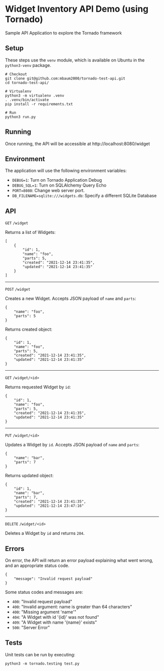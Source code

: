 # Widget Inventory API Demo (using Tornado)

Sample API Application to explore the Tornado framework

## Setup

These steps use the `venv` module, which is available on Ubuntu in the `python3-venv` package.

```
# Checkout
git clone git@github.com:mbaum2000/tornado-test-api.git
cd tornado-test-api/

# Virtualenv
python3 -m virtualenv .venv
. .venv/bin/activate
pip install -r requirements.txt

# Run
python3 run.py
```

## Running

Once running, the API will be accessible at http://localhost:8080/widget

## Environment

The application will use the following environment variables:
 * `DEBUG=1`: Turn on Tornado Application Debug
 * `DEBUG_SQL=1`: Turn on SQLAlchemy Query Echo
 * `PORT=8080`: Change web server port.
 * `DB_FILENAME=sqlite:///widgets.db`: Specify a different SQLite Database

## API

`GET` `/widget`

Returns a list of Widgets:
```
[
    {
        "id": 1,
        "name": "foo",
        "parts": 5,
        "created": "2021-12-14 23:41:35",
        "updated": "2021-12-14 23:41:35"
    }
]
```
---
`POST` `/widget`

Creates a new Widget. Accepts JSON payload of `name` and `parts`:
```
{
    "name": "foo",
    "parts": 5
}
```
Returns created object:
```
{
    "id": 1,
    "name": "foo",
    "parts": 5,
    "created": "2021-12-14 23:41:35",
    "updated": "2021-12-14 23:41:35"
}
```
---
`GET` `/widget/<id>`

Returns requested Widget by `id`:
```
{
    "id": 1,
    "name": "foo",
    "parts": 5,
    "created": "2021-12-14 23:41:35",
    "updated": "2021-12-14 23:41:35"
}
```
---
`PUT` `/widget/<id>`

Updates a Widget by `id`.  Accepts JSON payload of `name` and `parts`:
```
{
    "name": "bar",
    "parts": 7
}
```
Returns updated object:
```
{
    "id": 1,
    "name": "bar",
    "parts": 7,
    "created": "2021-12-14 23:41:35",
    "updated": "2021-12-14 23:47:16"
}
```
---
`DELETE` `/widget/<id>`

Deletes a Widget by `id` and returns `204`.

## Errors

On error, the API will return an error payload explaining what went wrong, and an appropriate status code.
```
{
    "message": "Invalid request payload"
}
```
Some status codes and messages are:

 * `400`: "Invalid request payload"
 * `400`: "Invalid argument: name is greater than 64 characters"
 * `400`: "Missing argument 'name'"
 * `404`: "A Widget with id '{id}' was not found"
 * `409`: "A Widget with name '{name}' exists"
 * `500`: "Server Error"

## Tests

Unit tests can be run by executing:
```
python3 -m tornado.testing test.py
```
